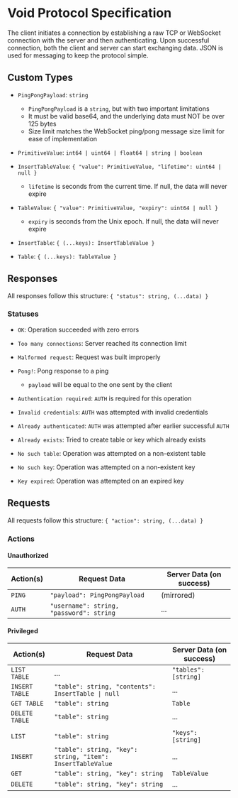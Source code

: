 # Void Protocol Specification

The client initiates a connection by establishing a raw TCP or WebSocket connection with the server and then authenticating.
Upon successful connection, both the client and server can start exchanging data.
JSON is used for messaging to keep the protocol simple.

## Custom Types

- `PingPongPayload`: `string`

  - `PingPongPayload` is a `string`, but with two important limitations
  - It must be valid base64, and the underlying data must NOT be over 125 bytes
  - Size limit matches the WebSocket ping/pong message size limit for ease of implementation

- `PrimitiveValue`: `int64 | uint64 | float64 | string | boolean`
- `InsertTableValue`: `{ "value": PrimitiveValue, "lifetime": uint64 | null }`

  - `lifetime` is seconds from the current time. If null, the data will never expire

- `TableValue`: `{ "value": PrimitiveValue, "expiry": uint64 | null }`

  - `expiry` is seconds from the Unix epoch. If null, the data will never expire

- `InsertTable`: `{ (...keys): InsertTableValue }`
- `Table`: `{ (...keys): TableValue }`

## Responses

All responses follow this structure: `{ "status": string, (...data) }`

### Statuses

- `OK`: Operation succeeded with zero errors
- `Too many connections`: Server reached its connection limit
- `Malformed request`: Request was built improperly

- `Pong!`: Pong response to a ping

  - `payload` will be equal to the one sent by the client

- `Authentication required`: `AUTH` is required for this operation
- `Invalid credentials`: `AUTH` was attempted with invalid credentials
- `Already authenticated`: `AUTH` was attempted after earlier successful `AUTH`

- `Already exists`: Tried to create table or key which already exists
- `No such table`: Operation was attempted on a non-existent table
- `No such key`: Operation was attempted on a non-existent key
- `Key expired`: Operation was attempted on an expired key

## Requests

All requests follow this structure: `{ "action": string, (...data) }`

### Actions

#### Unauthorized

| Action(s) | Request Data                             | Server Data (on success) |
| --------- | ---------------------------------------- | ------------------------ |
| `PING`    | `"payload": PingPongPayload`             | (mirrored)               |
| `AUTH`    | `"username": string, "password": string` | ...                      |

#### Privileged

| Action(s)      | Request Data                                               | Server Data (on success) |
| -------------- | ---------------------------------------------------------- | ------------------------ |
| `LIST TABLE`   | ...                                                        | `"tables": [string]`     |
| `INSERT TABLE` | `"table": string, "contents": InsertTable \| null`         | ...                      |
| `GET TABLE`    | `"table": string`                                          | `Table`                  |
| `DELETE TABLE` | `"table": string`                                          | ...                      |
|                |                                                            |                          |
| `LIST`         | `"table": string`                                          | `"keys": [string]`       |
| `INSERT`       | `"table": string, "key": string, "item": InsertTableValue` | ...                      |
| `GET`          | `"table": string, "key": string`                           | `TableValue`             |
| `DELETE`       | `"table": string, "key": string`                           | ...                      |
